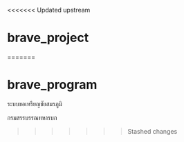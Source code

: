 <<<<<<< Updated upstream
# brave_project
=======
# brave_program
ระบบขอเหรียญชัยสมรภูมิ 

กรมสรรบรรณทหารบก
>>>>>>> Stashed changes
